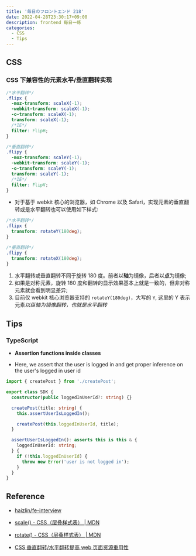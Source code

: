 ```yaml
---
title: '毎日のフロントエンド 218'
date: 2022-04-28T23:30:17+09:00
description: frontend 每日一练
categories:
  - CSS
  - Tips
---
```


## CSS

### CSS 下兼容性的元素水平/垂直翻转实现

```css
/*水平翻转*/
.flipx {
  -moz-transform: scaleX(-1);
  -webkit-transform: scaleX(-1);
  -o-transform: scaleX(-1);
  transform: scaleX(-1);
  /*IE*/
  filter: FlipH;
}

/*垂直翻转*/
.flipy {
  -moz-transform: scaleY(-1);
  -webkit-transform: scaleY(-1);
  -o-transform: scaleY(-1);
  transform: scaleY(-1);
  /*IE*/
  filter: FlipV;
}
```

- 对于基于 webkit 核心的浏览器，如 Chrome 以及 Safari，实现元素的垂直翻转或是水平翻转也可以使用如下样式:

```css
/*水平翻转*/
.flipx {
  transform: rotateY(180deg);
}

/*垂直翻转*/
.flipy {
  transform: rotateX(180deg);
}
```

1. 水平翻转或垂直翻转不同于旋转 180 度。前者以**轴**为镜像，后者以**点**为镜像;
2. 如果是对称元素，旋转 180 度和翻转的显示效果基本上就是一致的，但非对称元素就会看到明显差异;
3. 目前仅 webkit 核心浏览器支持的 `rotateY(180deg)`，大写的 `Y`, 这里的 Y 表示元素*以纵轴为镜像翻转，也就是水平翻转*

## Tips

### TypeScript

- **Assertion functions inside classes**

- Here, we assert that the user is logged in and get proper inference on the user's logged in user id

```ts
import { createPost } from './createPost';

export class SDK {
  constructor(public loggedInUserId?: string) {}

  createPost(title: string) {
    this.assertUserIsLoggedIn();

    createPost(this.loggedInUserId, title);
  }

  assertUserIsLoggedIn(): asserts this is this & {
    loggedInUserId: string;
  } {
    if (!this.loggedInUserId) {
      throw new Error('user is not logged in');
    }
  }
}
```

## Reference

- [haizlin/fe-interview](https://github.com/haizlin/fe-interview/blob/master/category/history.md)

- [scale() - CSS（层叠样式表） | MDN](https://developer.mozilla.org/zh-CN/docs/Web/CSS/transform-function/scale)

- [rotate() - CSS（层叠样式表） | MDN](https://developer.mozilla.org/zh-CN/docs/Web/CSS/transform-function/rotate)

- [CSS 垂直翻转/水平翻转提高 web 页面资源重用性](https://www.zhangxinxu.com/wordpress/2011/05/css%E5%AE%9E%E7%8E%B0%E5%90%84%E4%B8%AA%E6%B5%8F%E8%A7%88%E5%99%A8%E5%85%BC%E5%AE%B9%E7%9A%84%E5%9E%82%E7%9B%B4%E7%BF%BB%E8%BD%AC%E6%B0%B4%E5%B9%B3%E7%BF%BB%E8%BD%AC%E6%95%88%E6%9E%9C/)
